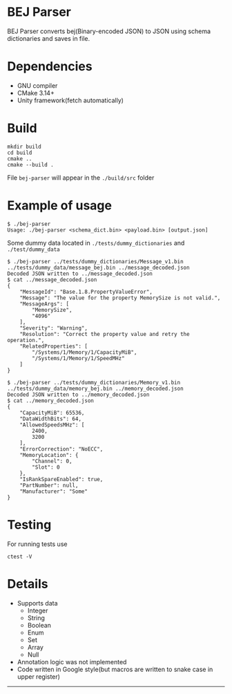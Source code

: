 # BEJ Parser

BEJ Parser converts bej(Binary-encoded JSON) to JSON using schema dictionaries and saves in file.

# Dependencies
- GNU compiler
- CMake 3.14+
- Unity framework(fetch automatically)

# Build
```
mkdir build
cd build
cmake ..
cmake --build .
```
File `bej-parser` will appear in the `./build/src` folder

# Example of usage
```
$ ./bej-parser 
Usage: ./bej-parser <schema_dict.bin> <payload.bin> [output.json]
```
Some dummy data located in `./tests/dummy_dictionaries` and `./test/dummy_data`
```
$ ./bej-parser ../tests/dummy_dictionaries/Message_v1.bin ../tests/dummy_data/message_bej.bin ../message_decoded.json
Decoded JSON written to ../message_decoded.json
$ cat ../message_decoded.json 
{
    "MessageId": "Base.1.8.PropertyValueError",
    "Message": "The value for the property MemorySize is not valid.",
    "MessageArgs": [
        "MemorySize",
        "4096"
    ],
    "Severity": "Warning",
    "Resolution": "Correct the property value and retry the operation.",
    "RelatedProperties": [
        "/Systems/1/Memory/1/CapacityMiB",
        "/Systems/1/Memory/1/SpeedMHz"
    ]
}
```
```
$ ./bej-parser ../tests/dummy_dictionaries/Memory_v1.bin ../tests/dummy_data/memory_bej.bin ../memory_decoded.json
Decoded JSON written to ../memory_decoded.json
$ cat ../memory_decoded.json 
{
    "CapacityMiB": 65536,
    "DataWidthBits": 64,
    "AllowedSpeedsMHz": [
        2400,
        3200
    ],
    "ErrorCorrection": "NoECC",
    "MemoryLocation": {
        "Channel": 0,
        "Slot": 0
    },
    "IsRankSpareEnabled": true,
    "PartNumber": null,
    "Manufacturer": "Some"
}
```
# Testing
For running tests use
```
ctest -V
```
# Details
- Supports data
  - Integer
  - String
  - Boolean
  - Enum
  - Set
  - Array
  - Null
- Annotation logic was not implemented
- Code written in Google style(but macros are written to snake case in upper register)
---
